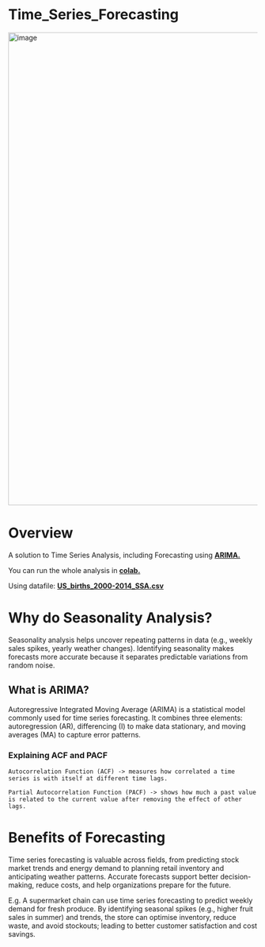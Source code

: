 # Time_Series_Forecasting
<img width="2040" height="953" alt="image" src="https://github.com/user-attachments/assets/886a621d-c9f6-414d-a1f0-197284cc627e" />


# Overview
A solution to Time Series Analysis, including Forecasting using [**ARIMA.**](https://www.statsmodels.org/stable/generated/statsmodels.tsa.arima.model.ARIMA.html)

You can run the whole analysis in [ **colab.** ](https://colab.research.google.com/drive/1b-voCdRjiX6jaUR8VXJrIlRHdeCEzjCz?usp=sharing#scrollTo=9bd55caf) 

Using datafile: <ins>**US_births_2000-2014_SSA.csv**</ins>


# Why do Seasonality Analysis?
Seasonality analysis helps uncover repeating patterns in data (e.g., weekly sales spikes, yearly weather changes). Identifying seasonality makes forecasts more accurate because it separates predictable variations from random noise.

## What is ARIMA?
Autoregressive Integrated Moving Average (ARIMA) is a statistical model commonly used for time series forecasting. It combines three elements: autoregression (AR), differencing (I) to make data stationary, and moving averages (MA) to capture error patterns.

### Explaining ACF and PACF
```
Autocorrelation Function (ACF) -> measures how correlated a time series is with itself at different time lags.

Partial Autocorrelation Function (PACF) -> shows how much a past value is related to the current value after removing the effect of other lags.
```

# Benefits of Forecasting
Time series forecasting is valuable across fields, from predicting stock market trends and energy demand to planning retail inventory and anticipating weather patterns. Accurate forecasts support better decision-making, reduce costs, and help organizations prepare for the future.

E.g. A supermarket chain can use time series forecasting to predict weekly demand for fresh produce. By identifying seasonal spikes (e.g., higher fruit sales in summer) and trends, the store can optimise inventory, reduce waste, and avoid stockouts; leading to better customer satisfaction and cost savings.
